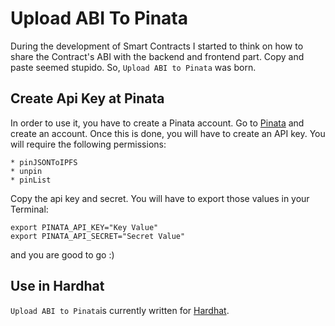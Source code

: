 # Upload ABI To Pinata

During the development of Smart Contracts I started to think on how to share the Contract's ABI with the backend and frontend part. Copy and paste seemed stupido.
So, `Upload ABI to Pinata` was born.

## Create Api Key at Pinata
In order to use it, you have to create a Pinata account. Go to [Pinata](https://pinata.cloud) and create an account. Once this is done, you will have to create an API key.
You will require the following permissions:

    * pinJSONToIPFS
    * unpin
    * pinList

Copy the api key and secret. You will have to export those values in your Terminal:
````
export PINATA_API_KEY="Key Value" 
export PINATA_API_SECRET="Secret Value"
````
and you are good to go :)

## Use in Hardhat
`Upload ABI to Pinata`is currently written for [Hardhat](https://https://hardhat.org/).